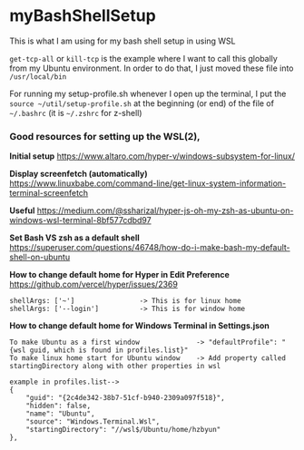 # myBashShellSetup
This is what I am using for my bash shell setup in using WSL

`get-tcp-all` or `kill-tcp` is the example where I want to call this globally from my Ubuntu environment.
In order to do that, I just moved these file into `/usr/local/bin`

For running my setup-profile.sh whenever I open up the terminal,
I put the 
`source ~/util/setup-profile.sh` at the beginning (or end) of the file of `~/.bashrc` (it is `~/.zshrc` for z-shell)

### Good resources for setting up the WSL(2),

**Initial setup**
https://www.altaro.com/hyper-v/windows-subsystem-for-linux/

**Display screenfetch (automatically)**
https://www.linuxbabe.com/command-line/get-linux-system-information-terminal-screenfetch

**Useful**
https://medium.com/@ssharizal/hyper-js-oh-my-zsh-as-ubuntu-on-windows-wsl-terminal-8bf577cdbd97

**Set Bash VS zsh as a default shell**
https://superuser.com/questions/46748/how-do-i-make-bash-my-default-shell-on-ubuntu

**How to change default home for Hyper in Edit Preference**
https://github.com/vercel/hyper/issues/2369
```
shellArgs: ['~']                -> This is for linux home
shellArgs: ['--login']          -> This is for window home
```

**How to change default home for Windows Terminal in Settings.json**
```
To make Ubuntu as a first window              -> "defaultProfile": "{wsl guid, which is found in profiles.list}"
To make linux home start for Ubuntu window    -> Add property called startingDirectory along with other properties in wsl 

example in profiles.list--> 
{
    "guid": "{2c4de342-38b7-51cf-b940-2309a097f518}",
    "hidden": false,
    "name": "Ubuntu",
    "source": "Windows.Terminal.Wsl",
    "startingDirectory": "//wsl$/Ubuntu/home/hzbyun"
},

```
